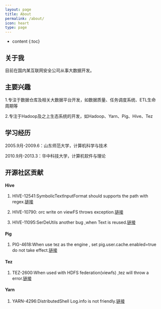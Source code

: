 ```yaml
---
layout: page
title: About
permalink: /about/
icon: heart
type: page
---
```


* content
{:toc}

## 关于我


目前在国内某互联网安全公司从事大数据开发。


## 主要兴趣


1.专注于数据仓库及相关大数据平台开发，如数据质量、任务调度系统、ETL生命周期等

2.专注于Hadoop及之上生态系统的开发，如Hadoop、Yarn、Pig、Hive、Tez

## 学习经历


2005.9月-2009.6：山东师范大学，计算机科学与技术

2010.9月-2013.3：华中科技大学，计算机软件与理论

## 开源社区贡献

#### Hive

 1. HIVE-12541:SymbolicTextInputFormat should supports the path with regex.[链接](https://issues.apache.org/jira/browse/HIVE-12541)

 2. HIVE-10790: orc write on viewFS throws exception.[链接](https://issues.apache.org/jira/browse/HIVE-10790)

 3. HIVE-11095:SerDeUtils another bug ,when Text is reused.[链接](https://issues.apache.org/jira/browse/HIVE-11095)

#### Pig

 1. PIG-4618:When use tez as the engine , set pig.user.cache.enabled=true do not take effect.[链接](https://issues.apache.org/jira/browse/PIG-4618)
 


#### Tez

 1. TEZ-2600:When used with HDFS federation(viewfs) ,tez will throw a error.[链接](https://issues.apache.org/jira/browse/TEZ-2600)
 


#### Yarn

 1. YARN-4296:DistributedShell Log.info is not friendly.[链接](https://issues.apache.org/jira/browse/YARN-4296)
 

